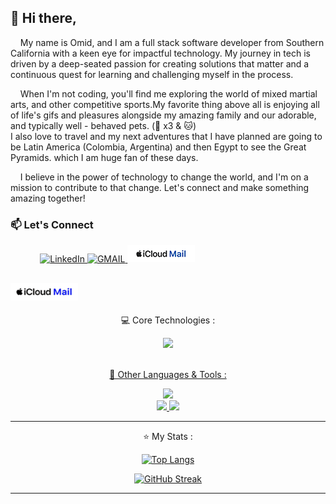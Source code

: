 ## 👋 Hi there, 

&nbsp;&nbsp;&nbsp;&nbsp;My name is Omid, and I am a full stack software developer from Southern California with a keen eye for impactful technology. My journey in tech is driven by a deep-seated passion for creating solutions that matter and a continuous quest for learning and challenging myself in the process.

&nbsp;&nbsp;&nbsp;&nbsp;When I'm not coding, you'll find me exploring the world of mixed martial arts, and other competitive sports.My favorite thing above all is enjoying all of life's gifs and pleasures alongside my amazing family and our adorable, and typically well - behaved pets. (🐶 x3 & 🐱)  
I also love to travel and my next adventures that I have planned are going to be Latin America (Colombia, Argentina) and then Egypt to see the Great Pyramids. which I am huge fan of these days. 

&nbsp;&nbsp;&nbsp;&nbsp;I believe in the power of technology to change the world, and I'm on a mission to contribute to that change. Let's connect and make something amazing together!


### 📫 Let's Connect
&nbsp;&nbsp;&nbsp;&nbsp;&nbsp;&nbsp;&nbsp;&nbsp;&nbsp;&nbsp;&nbsp;&nbsp;<a href="https://www.linkedin.com/in/omidzasadi/">![LinkedIn](https://img.shields.io/badge/linkedin-%230077B5.svg?style=for-the-badge&logo=linkedin&logoColor=white) </a> <a href="mailto:omiddzedd@gmail.com">![GMAIL](https://img.shields.io/badge/Gmail-D14836?style=for-the-badge&logo=gmail&logoColor=white) </a> [![iCloud Mail](https://github.com/omidzed/omidzed/blob/main/icloudzmail.png?raw=true)](mailto:omidzedd@icloud.com)

<a href="mailto:omidzedd@icloud.com"><img src="icloud-mail.png" width="108" height="28"></a>
---
<div align="center">
 	
💻 Core Technologies :

<p align="center">
<a href="https://skillicons.dev">
<img src="https://skillicons.dev/icons?i=postgres,express,react,nodejs"/><br><br>

🔧 Other Languages & Tools :

<img src="https://skillicons.dev/icons?i=html,css,tailwind,js,ts&perline=50"/><br>
<img src="https://skillicons.dev/icons?i=nextjs,vite,figma,git,github,bash,powershell,npm,postman&perline=50"/>
<img src="https://skillicons.dev/icons?i=vercel,firebase,aws,vscode,docker,jest,cs,java,androidstudio,ps,pr,xd&perline=50"/>
</a>
   </div>

 

---

<div align="center">
  
⭐ My Stats :

[![Top Langs](https://github-readme-stats.vercel.app/api/top-langs/?username=omidzed&layout=compact&theme=vision-friendly-dark)](https://github.com/joseph-w-valdez/github-readme-stats)

[![GitHub Streak](https://streak-stats.demolab.com?user=omidzed&theme=chartreuse-dark&date_format=n%2Fj%5B%2FY%5D)](https://git.io/streak-stats)

</div>


<!--
**omidzed/omidzed** is a ✨ _special_ ✨ repository because its `README.md` (this file) appears on your GitHub profile.
Here are some ideas to get you started:
- 🔭 I’m currently working on ...
- 🌱 I’m currently learning ...
- 👯 I’m looking to collaborate on ...
- 🤔 I’m looking for help with ...
- 💬 Ask me about ...
- 😄 Pronouns: ...
- ⚡ Fun fact: ...
 <img src="https://komarev.com/ghpvc/?username=omidzed&style=flat-square&color=blue" alt=""/>
-->


---
